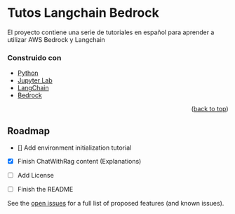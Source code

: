 # Tutos Langchain Bedrock 

El proyecto contiene una serie de tutoriales en español para aprender a utilizar AWS Bedrock y Langchain 

### Construido con

* [Python](https://www.python.org)
* [Jupyter Lab](https://jupyter.org)
* [LangChain](https://python.langchain.com)
* [Bedrock](https://aws.amazon.com/es/bedrock)

<p align="right">(<a href="#readme-top">back to top</a>)</p>

<!-- ROADMAP -->
## Roadmap

- [] Add environment initialization tutorial
- [x] Finish ChatWithRag content (Explanations) 
- [ ] Add License
- [ ] Finish the README


See the [open issues](https://github.com/othneildrew/Best-README-Template/issues) for a full list of proposed features (and known issues).